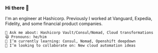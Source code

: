 ### Hi there 👋

I'm an engineer at Hashicorp. Previously I worked at Vanguard, Expedia, Fidelity, and some financial product companies.

    💬 Ask me about: Hashicorp Vault/Consul/Nomad, Cloud transformations
    😄 Pronouns: he/him
    🌱 I’m currently learning: Consul, Nomad, Openshift deepdown
    👯 I’m looking to collaborate on: New cloud automation ideas

<!--
**basingh/basingh** is a ✨ _special_ ✨ repository because its `README.md` (this file) appears on your GitHub profile.

Here are some ideas to get you started:

- 🔭 I’m currently working on ...
- 🌱 I’m currently learning ...
- 👯 I’m looking to collaborate on ...
- 🤔 I’m looking for help with ...
- 💬 Ask me about ...
- 📫 How to reach me: ...
- 😄 Pronouns: ...
- ⚡ Fun fact: ...
-->

